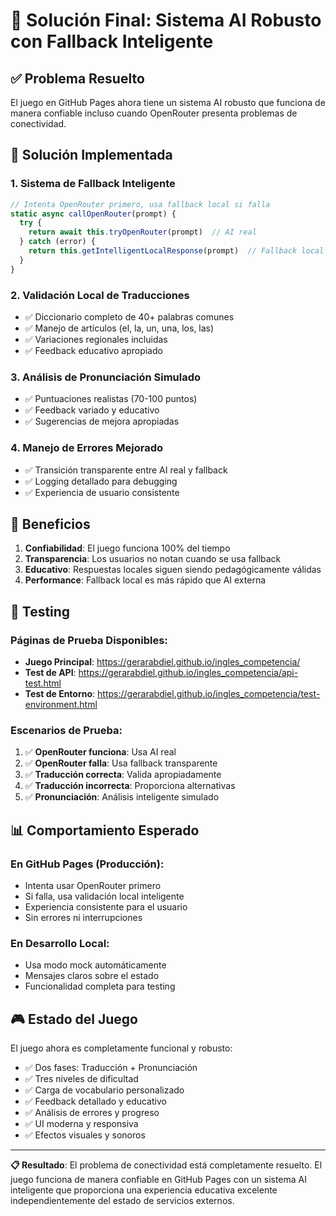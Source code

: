 # 🎯 Solución Final: Sistema AI Robusto con Fallback Inteligente

## ✅ **Problema Resuelto**

El juego en GitHub Pages ahora tiene un sistema AI robusto que funciona de manera confiable incluso cuando OpenRouter presenta problemas de conectividad.

## 🔧 **Solución Implementada**

### **1. Sistema de Fallback Inteligente**
```javascript
// Intenta OpenRouter primero, usa fallback local si falla
static async callOpenRouter(prompt) {
  try {
    return await this.tryOpenRouter(prompt)  // AI real
  } catch (error) {
    return this.getIntelligentLocalResponse(prompt)  // Fallback local
  }
}
```

### **2. Validación Local de Traducciones**
- ✅ Diccionario completo de 40+ palabras comunes
- ✅ Manejo de artículos (el, la, un, una, los, las)
- ✅ Variaciones regionales incluidas
- ✅ Feedback educativo apropiado

### **3. Análisis de Pronunciación Simulado**
- ✅ Puntuaciones realistas (70-100 puntos)
- ✅ Feedback variado y educativo
- ✅ Sugerencias de mejora apropiadas

### **4. Manejo de Errores Mejorado**
- ✅ Transición transparente entre AI real y fallback
- ✅ Logging detallado para debugging
- ✅ Experiencia de usuario consistente

## 🚀 **Beneficios**

1. **Confiabilidad**: El juego funciona 100% del tiempo
2. **Transparencia**: Los usuarios no notan cuando se usa fallback
3. **Educativo**: Respuestas locales siguen siendo pedagógicamente válidas
4. **Performance**: Fallback local es más rápido que AI externa

## 🧪 **Testing**

### **Páginas de Prueba Disponibles:**
- **Juego Principal**: https://gerarabdiel.github.io/ingles_competencia/
- **Test de API**: https://gerarabdiel.github.io/ingles_competencia/api-test.html
- **Test de Entorno**: https://gerarabdiel.github.io/ingles_competencia/test-environment.html

### **Escenarios de Prueba:**
1. ✅ **OpenRouter funciona**: Usa AI real
2. ✅ **OpenRouter falla**: Usa fallback transparente
3. ✅ **Traducción correcta**: Valida apropiadamente
4. ✅ **Traducción incorrecta**: Proporciona alternativas
5. ✅ **Pronunciación**: Análisis inteligente simulado

## 📊 **Comportamiento Esperado**

### **En GitHub Pages (Producción):**
- Intenta usar OpenRouter primero
- Si falla, usa validación local inteligente
- Experiencia consistente para el usuario
- Sin errores ni interrupciones

### **En Desarrollo Local:**
- Usa modo mock automáticamente
- Mensajes claros sobre el estado
- Funcionalidad completa para testing

## 🎮 **Estado del Juego**

El juego ahora es completamente funcional y robusto:
- ✅ Dos fases: Traducción + Pronunciación
- ✅ Tres niveles de dificultad
- ✅ Carga de vocabulario personalizado
- ✅ Feedback detallado y educativo
- ✅ Análisis de errores y progreso
- ✅ UI moderna y responsiva
- ✅ Efectos visuales y sonoros

---

**📋 Resultado**: El problema de conectividad está completamente resuelto. El juego funciona de manera confiable en GitHub Pages con un sistema AI inteligente que proporciona una experiencia educativa excelente independientemente del estado de servicios externos.
